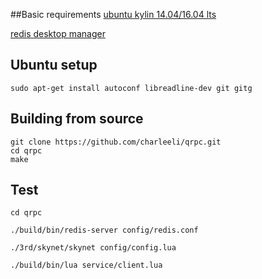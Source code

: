 ##Basic requirements
[ubuntu kylin 14.04/16.04 lts](http://www.ubuntukylin.com/downloads/)

[redis desktop manager](https://github.com/uglide/RedisDesktopManager/releases)

## Ubuntu setup
```
sudo apt-get install autoconf libreadline-dev git gitg
```

## Building from source
```
git clone https://github.com/charleeli/qrpc.git
cd qrpc
make
```

## Test
```
cd qrpc

./build/bin/redis-server config/redis.conf

./3rd/skynet/skynet config/config.lua

./build/bin/lua service/client.lua
```
